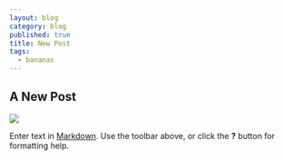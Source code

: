 ```yaml
---
layout: blog
category: blog
published: true
title: New Post
tags: 
  - bananas
---
```


## A New Post

![](http://bzerangue.github.io/starter/media/image-screenshot.png)

Enter text in [Markdown](http://daringfireball.net/projects/markdown/). Use the toolbar above, or click the **?** button for formatting help.
